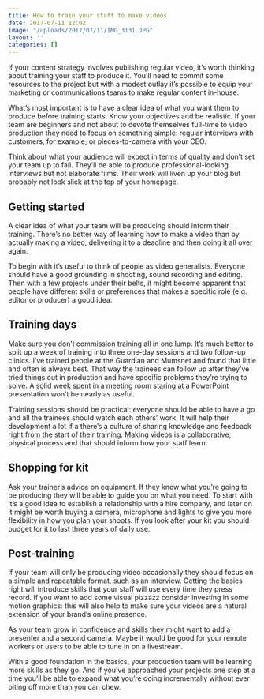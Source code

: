 ```yaml
---
title: How to train your staff to make videos
date: 2017-07-11 12:02
image: "/uploads/2017/07/11/IMG_3131.JPG"
layout: ''
categories: []
---
```

If your content strategy involves publishing regular video, it’s worth thinking about training your staff to produce it. You’ll need to commit some resources to the project but with a modest outlay it’s possible to equip your marketing or communications teams to make regular content in-house.

What’s most important is to have a clear idea of what you want them to produce before training starts. Know your objectives and be realistic. If your team are beginners and not about to devote themselves full-time to video production they need to focus on something simple: regular interviews with customers, for example, or pieces-to-camera with your CEO. 

Think about what your audience will expect in terms of quality and don’t set your team up to fail. They’ll be able to produce professional-looking interviews but not elaborate films. Their work will liven up your blog but probably not look slick at the top of your homepage.

## Getting started

A clear idea of what your team will be producing should inform their training. There’s no better way of learning how to make a video than by actually making a video, delivering it to a deadline and then doing it all over again.

To begin with it’s useful to think of people as video generalists. Everyone should have a good grounding in shooting, sound recording and editing. Then with a few projects under their belts, it might become apparent that people have different skills or preferences that makes a specific role (e.g. editor or producer) a good idea.

## Training days

Make sure you don’t commission training all in one lump. It’s much better to split up a week of training into three one-day sessions and two follow-up clinics. I’ve trained people at the Guardian and Mumsnet and found that little and often is always best. That way the trainees can follow up after they’ve tried things out in production and have specific problems they’re trying to solve. A solid week spent in a meeting room staring at a PowerPoint presentation won’t be nearly as useful.

Training sessions should be practical: everyone should be able to have a go and all the trainees should watch each others’ work. It will help their development a lot if a there’s a culture of sharing knowledge and feedback right from the start of their training. Making videos is a collaborative, physical process and that should inform how your staff learn.

## Shopping for kit

Ask your trainer’s advice on equipment. If they know what you’re going to be producing they will be able to guide you on what you need. To start with it’s a good idea to establish a relationship with a hire company, and later on it might be worth buying a camera, microphone and lights to give you more flexibility in how you plan your shoots. If you look after your kit you should budget for it to last three years of daily use.

## Post-training

If your team will only be producing video occasionally they should focus on a simple and repeatable format, such as an interview. Getting the basics right will introduce skills that your staff will use every time they press record. If you want to add some visual pizzazz consider investing in some motion graphics: this will also help to make sure your videos are a natural extension of your brand’s online presence.

As your team grow in confidence and skills they might want to add a presenter and a second camera. Maybe it would be good for your remote workers or users to be able to tune in on a livestream.

With a good foundation in the basics, your production team will be learning more skills as they go. And if you’ve approached your projects one step at a time you’ll be able to expand what you’re doing incrementally without ever biting off more than you can chew.